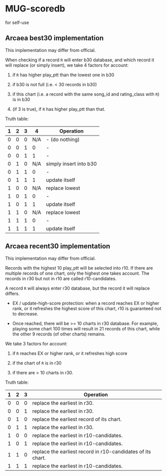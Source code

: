 # MUG-scoredb

for self-use

## Arcaea best30 implementation

This implementation may differ from official.

When checking if a record `R` will enter b30 database, and which record it will replace (or simply insert), we take 4 factors for account: 

1. if `R` has higher play_ptt than the lowest one in b30

2. if b30 is not full (i.e. < 30 records in b30)

3. if this chart (i.e. a record with the same song_id and rating_class with `R`) is in b30

4. (if 3 is true), if `R` has higher play_ptt than that.

Truth table:

| 1   | 2   | 3   | 4   | Operation              |
| --- | --- | --- | --- | ---------------------- |
| 0   | 0   | 0   | N/A | - (do nothing)         |
| 0   | 0   | 1   | 0   | -                      |
| 0   | 0   | 1   | 1   | -                      |
| 0   | 1   | 0   | N/A | simply insert into b30 |
| 0   | 1   | 1   | 0   | -                      |
| 0   | 1   | 1   | 1   | update itself          |
| 1   | 0   | 0   | N/A | replace lowest         |
| 1   | 0   | 1   | 0   | -                      |
| 1   | 0   | 1   | 1   | update itself          |
| 1   | 1   | 0   | N/A | replace lowest         |
| 1   | 1   | 1   | 0   | -                      |
| 1   | 1   | 1   | 1   | update itself          |

## Arcaea recent30 implementation

This implementation may differ from official.

Records with the highest 10 play_ptt will be selected into r10. If there are multiple records of one chart, only the highest one takes account. The records in r30 but not in r10 are called r10-candidates.

A record `R` will always enter r30 database, but the record it will replace differs.

- EX / update-high-score protection: when a record reaches EX or higher rank, or it refreshes the highest score of this chart, r10 is guaranteed not to decrease.

- Once reached, there will be >= 10 charts in r30 database. For example,  playing some chart 100 times will result in 21 records of this chart, while the other 9 records (of other charts) remains.

We take 3 factors for account:

1. if `R` reaches EX or higher rank, or it refreshes high score

2. if the chart of `R` is in r30

3. if there are > 10 charts in r30.

Truth table:

| 1   | 2   | 3   | Operation                                                   |
| --- | --- | --- | ----------------------------------------------------------- |
| 0   | 0   | 0   | replace the earliest in r30.                                |
| 0   | 0   | 1   | replace the earliest in r30.                                |
| 0   | 1   | 0   | replace the earliest record of its chart.                   |
| 0   | 1   | 1   | replace the earliest in r30.                                |
| 1   | 0   | 0   | replace the earliest in r10-candidates.                     |
| 1   | 0   | 1   | replace the earliest in r10-candidates.                     |
| 1   | 1   | 0   | replace the earliest record in r10-candidates of its chart. |
| 1   | 1   | 1   | replace the earliest in r10-candidates.                     |
